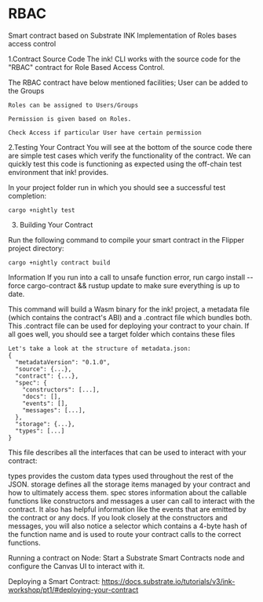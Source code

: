 # RBAC
Smart contract based on Substrate INK
Implementation of Roles bases access control

1.Contract Source Code
The ink! CLI works with the source code for the "RBAC" contract for Role Based Access Control. 

The RBAC contract have below mentioned facilities;
    User can be added to the Groups
    
    Roles can be assigned to Users/Groups
    
    Permission is given based on Roles.
    
    Check Access if particular User have certain permission
    
2.Testing Your Contract
You will see at the bottom of the source code there are simple test cases which verify the functionality of the contract. We can quickly test this code is functioning as expected using the off-chain test environment that ink! provides.

In your project folder run in which you should see a successful test completion:

    cargo +nightly test

3. Building Your Contract

Run the following command to compile your smart contract in the Flipper project directory:

    cargo +nightly contract build

Information
    If you run into a call to unsafe function error, run cargo install --force cargo-contract && rustup update to make sure everything is up to date.

This command will build a Wasm binary for the ink! project, a metadata file (which contains the contract's ABI) and a .contract file which bundles both. This .contract file can be used for deploying your contract to your chain. If all goes well, you should see a target folder which contains these files

    Let's take a look at the structure of metadata.json:
    {
      "metadataVersion": "0.1.0",
      "source": {...},
      "contract": {...},
      "spec": {
        "constructors": [...],
        "docs": [],
        "events": [],
        "messages": [...],
      },
      "storage": {...},
      "types": [...]
    }

This file describes all the interfaces that can be used to interact with your contract:

types provides the custom data types used throughout the rest of the JSON.
storage defines all the storage items managed by your contract and how to ultimately access them.
spec stores information about the callable functions like constructors and messages a user can call to interact with the contract. It also has helpful information like the events that are emitted by the contract or any docs.
If you look closely at the constructors and messages, you will also notice a selector which contains a 4-byte hash of the function name and is used to route your contract calls to the correct functions.

Running a contract on Node:
    Start a Substrate Smart Contracts node and configure the Canvas UI to interact with it.

Deploying a Smart Contract:
    https://docs.substrate.io/tutorials/v3/ink-workshop/pt1/#deploying-your-contract
